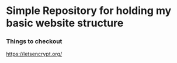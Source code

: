 # Simple Repository for holding my basic website structure


### Things to checkout

https://letsencrypt.org/
